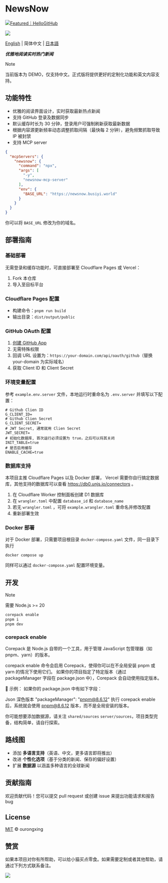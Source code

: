 # NewsNow

<a href="https://hellogithub.com/repository/c2978695e74a423189e9ca2543ab3b36" target="_blank"><img src="https://api.hellogithub.com/v1/widgets/recommend.svg?rid=c2978695e74a423189e9ca2543ab3b36&claim_uid=SMJiFwlsKCkWf89&theme=small" alt="Featured｜HelloGitHub" /></a>

![](/public/og-image.png)

[English](./README.md) | 简体中文 | [日本語](README.ja-JP.md)

***优雅地阅读实时热门新闻***

> [!NOTE]
> 当前版本为 DEMO，仅支持中文。正式版将提供更好的定制化功能和英文内容支持。
>

## 功能特性
- 优雅的阅读界面设计，实时获取最新热点新闻
- 支持 GitHub 登录及数据同步
- 默认缓存时长为 30 分钟，登录用户可强制刷新获取最新数据
- 根据内容源更新频率动态调整抓取间隔（最快每 2 分钟），避免频繁抓取导致 IP 被封禁
- 支持 MCP server

```json
{
  "mcpServers": {
    "newsnow": {
      "command": "npx",
      "args": [
        "-y",
        "newsnow-mcp-server"
      ],
      "env": {
        "BASE_URL": "https://newsnow.busiyi.world"
      }
    }
  }
}
```

你可以将 `BASE_URL` 修改为你的域名。

## 部署指南

### 基础部署
无需登录和缓存功能时，可直接部署至 Cloudflare Pages 或 Vercel：
1. Fork 本仓库
2. 导入至目标平台

### Cloudflare Pages 配置
- 构建命令：`pnpm run build`
- 输出目录：`dist/output/public`

### GitHub OAuth 配置
1. [创建 GitHub App](https://github.com/settings/applications/new)
2. 无需特殊权限
3. 回调 URL 设置为：`https://your-domain.com/api/oauth/github`（替换 your-domain 为实际域名）
4. 获取 Client ID 和 Client Secret

### 环境变量配置
参考 `example.env.server` 文件，本地运行时重命名为 `.env.server` 并填写以下配置：

```env
# Github Clien ID
G_CLIENT_ID=
# Github Clien Secret
G_CLIENT_SECRET=
# JWT Secret, 通常就用 Clien Secret
JWT_SECRET=
# 初始化数据库, 首次运行必须设置为 true，之后可以将其关闭
INIT_TABLE=true
# 是否启用缓存
ENABLE_CACHE=true
```

### 数据库支持
本项目主推 Cloudflare Pages 以及 Docker 部署， Vercel 需要你自行搞定数据库，其他支持的数据库可以查看 https://db0.unjs.io/connectors 。

1. 在 Cloudflare Worker 控制面板创建 D1 数据库
2. 在 `wrangler.toml` 中配置 `database_id` 和 `database_name`
3. 若无 `wrangler.toml` ，可将 `example.wrangler.toml` 重命名并修改配置
4. 重新部署生效

### Docker 部署
对于 Docker 部署，只需要项目根目录 `docker-compose.yaml` 文件，同一目录下执行
```
docker compose up
```
同样可以通过 `docker-compose.yaml` 配置环境变量。

## 开发
> [!Note]
> 需要 Node.js >= 20

```bash
corepack enable
pnpm i
pnpm dev
```

### corepack enable

Corepack 是 Node.js 自带的一个工具，用于管理 JavaScript 包管理器（如 pnpm、yarn）的版本。

corepack enable 命令会启用 Corepack，使得你可以在不全局安装 pnpm 或 yarn 的情况下使用它们。
如果你的项目指定了特定版本（通过 packageManager 字段在 package.json 中），Corepack 会自动使用指定版本。

📌 示例：
如果你的 package.json 中有如下字段：

Json
深色版本
"packageManager": "pnpm@8.6.12"
执行 corepack enable 后，系统就会使用 pnpm@8.6.12 版本，而不是全局安装的版本。

你可能想要添加数据源，请关注 `shared/sources` `server/sources`，项目类型完备，结构简单，请自行探索。

## 路线图
- 添加 **多语言支持**（英语、中文，更多语言即将推出）
- 改进 **个性化选项**（基于分类的新闻、保存的偏好设置）
- 扩展 **数据源** 以涵盖多种语言的全球新闻

## 贡献指南
欢迎贡献代码！您可以提交 pull request 或创建 issue 来提出功能请求和报告 bug

## License

[MIT](./LICENSE) © ourongxing

## 赞赏
如果本项目对你有所帮助，可以给小猫买点零食。如果需要定制或者其他帮助，请通过下列方式联系备注。

![](./screenshots/reward.gif)
